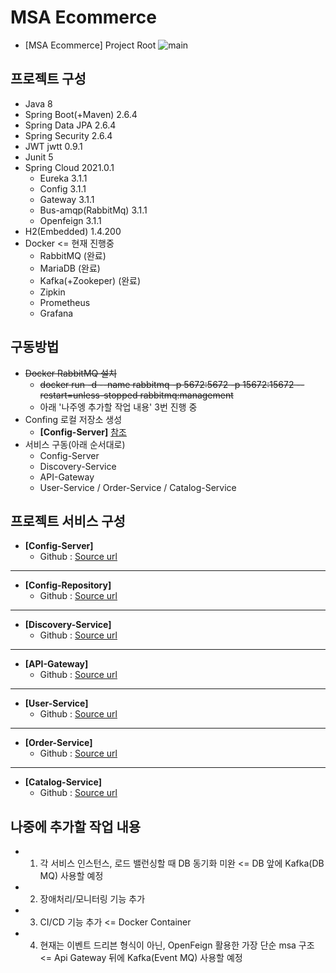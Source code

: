 # MSA Ecommerce
- [MSA Ecommerce] Project Root
![main](https://user-images.githubusercontent.com/42602972/165476161-4c520bd6-0f48-4a85-90ee-65cfe7be9861.png)

## 프로젝트 구성
- Java 8
- Spring Boot(+Maven) 2.6.4
- Spring Data JPA 2.6.4
- Spring Security 2.6.4
- JWT jwtt 0.9.1
- Junit 5
- Spring Cloud 2021.0.1
  - Eureka 3.1.1    
  - Config 3.1.1
  - Gateway 3.1.1
  - Bus-amqp(RabbitMq) 3.1.1
  - Openfeign 3.1.1 
- H2(Embedded) 1.4.200  
- Docker <= 현재 진행중
	- RabbitMQ (완료)
	- MariaDB (완료)
	- Kafka(+Zookeper) (완료)
	- Zipkin
	- Prometheus
	- Grafana

## 구동방법
- ~~Docker RabbitMQ 설치~~
  - ~~docker run -d --name rabbitmq -p 5672:5672 -p 15672:15672 --restart=unless-stopped rabbitmq:management~~
  - 아래 '나주엥 추가할 작업 내용' 3번 진행 중
- Confing 로컬 저장소 생성      
  - **[Config-Server]** [참조](https://github.com/heom/MSA-Ecommerce-ConfigServer)
- 서비스 구동(아래 순서대로)
  - Config-Server
  - Discovery-Service
  - API-Gateway
  - User-Service / Order-Service / Catalog-Service

## 프로젝트 서비스 구성
- **[Config-Server]**
  - Github : [Source url](https://github.com/heom/MSA-Ecommerce-ConfigServer)
------------
- **[Config-Repository]**
  - Github : [Source url](https://github.com/heom/MSA-Ecommerce-Config)
------------
- **[Discovery-Service]**
  - Github : [Source url](https://github.com/heom/MSA-Ecommerce-DiscoveryService)
------------
- **[API-Gateway]**
  - Github : [Source url](https://github.com/heom/MSA-Ecommerce-ApiGateway)
------------
- **[User-Service]**
  - Github : [Source url](https://github.com/heom/MSA-Ecommerce-UserService)
------------
- **[Order-Service]**
  - Github : [Source url](https://github.com/heom/MSA-Ecommerce-OrderService)
------------
- **[Catalog-Service]**
  - Github : [Source url](https://github.com/heom/MSA-Ecommerce-CatalogService)

## 나중에 추가할 작업 내용
- 1. 각 서비스 인스턴스, 로드 밸런싱할 때 DB 동기화 미완 <= DB 앞에 Kafka(DB MQ) 사용할 예정
- 2. 장애처리/모니터링 기능 추가
- 3. CI/CD 기능 추가 <= Docker Container
- 4. 현재는 이벤트 드리븐 형식이 아닌, OpenFeign 활용한 가장 단순 msa 구조 <= Api Gateway 뒤에 Kafka(Event MQ) 사용할 예정
